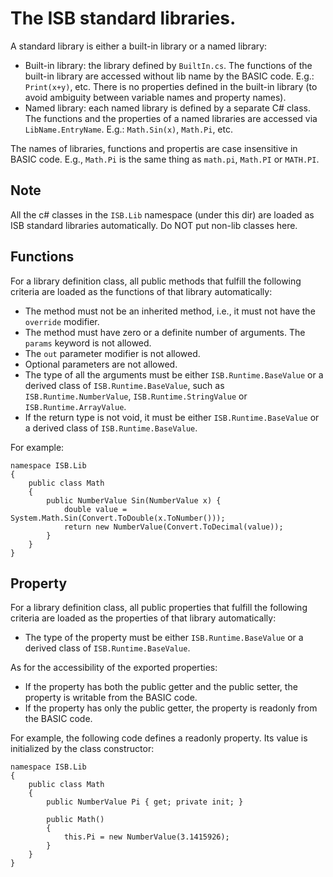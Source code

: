 # The ISB standard libraries.

A standard library is either a built-in library or a named library:

 * Built-in library: the library defined by `BuiltIn.cs`. The functions
   of the built-in library are accessed without lib name by the BASIC code.
   E.g.: `Print(x+y)`, etc. There is no properties defined in the
   built-in library (to avoid ambiguity between variable names and property
   names).
 * Named library: each named library is defined by a separate C# class. The
  functions and the properties of a named libraries are accessed via
  `LibName.EntryName`. E.g.: `Math.Sin(x)`, `Math.Pi`, etc.

The names of libraries, functions and propertis are case insensitive in BASIC
code. E.g., `Math.Pi` is the same thing as `math.pi`, `Math.PI` or `MATH.PI`.

## Note

All the c# classes in the `ISB.Lib` namespace (under this dir) are loaded as
ISB standard libraries automatically. Do NOT put non-lib classes here.

## Functions

For a library definition class, all public methods that fulfill the following
criteria are loaded as the functions of that library automatically:

 * The method must not be an inherited method, i.e., it must not have the
   `override` modifier.
 * The method must have zero or a definite number of arguments. The `params`
   keyword is not allowed.
 * The `out` parameter modifier is not allowed.
 * Optional parameters are not allowed.
 * The type of all the arguments must be either `ISB.Runtime.BaseValue` or a
   derived class of `ISB.Runtime.BaseValue`, such as `ISB.Runtime.NumberValue`,
   `ISB.Runtime.StringValue` or `ISB.Runtime.ArrayValue`.
 * If the return type is not void, it must be either `ISB.Runtime.BaseValue` or
   a derived class of `ISB.Runtime.BaseValue`.

For example:

```
namespace ISB.Lib
{
    public class Math
    {
        public NumberValue Sin(NumberValue x) {
            double value = System.Math.Sin(Convert.ToDouble(x.ToNumber()));
            return new NumberValue(Convert.ToDecimal(value));
        }
    }
}
```

## Property

For a library definition class, all public properties that fulfill the
following criteria are loaded as the properties of that library automatically:

 * The type of the property must be either `ISB.Runtime.BaseValue` or a
   derived class of `ISB.Runtime.BaseValue`.

As for the accessibility of the exported properties:

 * If the property has both the public getter and the public setter, the
   property is writable from the BASIC code.
 * If the property has only the public getter, the property is readonly from
   the BASIC code.

For example, the following code defines a readonly property. Its value is
initialized by the class constructor:

```
namespace ISB.Lib
{
    public class Math
    {
        public NumberValue Pi { get; private init; }

        public Math()
        {
            this.Pi = new NumberValue(3.1415926);
        }
    }
}
```
